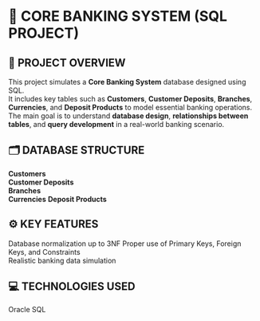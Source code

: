 # 🏦 CORE BANKING SYSTEM (SQL PROJECT)

## 📌 PROJECT OVERVIEW

This project simulates a **Core Banking System** database designed using SQL.  
It includes key tables such as **Customers**, **Customer Deposits**, **Branches**, **Currencies**, and **Deposit Products** to model essential banking operations.  
The main goal is to understand **database design**, **relationships between tables**, and **query development** in a real-world banking scenario.

## 🗂️ DATABASE STRUCTURE

**Customers**  
**Customer Deposits**  
**Branches**    
**Currencies**
**Deposit Products**

## ⚙️ KEY FEATURES

Database normalization up to 3NF
Proper use of Primary Keys, Foreign Keys, and Constraints  
Realistic banking data simulation

## 💻 TECHNOLOGIES USED

Oracle SQL
